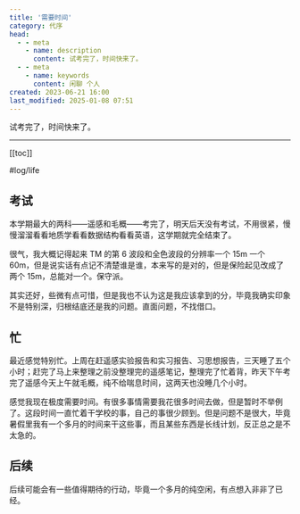 ```yaml
---
title: '需要时间'
category: 代序
head:
  - - meta
    - name: description
      content: 试考完了，时间快来了。
  - - meta
    - name: keywords
      content: 闲聊 个人
created: 2023-06-21 16:00
last_modified: 2025-01-08 07:51
---
```


试考完了，时间快来了。

---

[[toc]]

#log/life

## 考试

本学期最大的两科——遥感和毛概——考完了，明天后天没有考试，不用很紧，慢慢溜溜看看地质学看看数据结构看看英语，这学期就完全结束了。

很气，我大概记得起来 TM 的第 6 波段和全色波段的分辨率一个 15m 一个 60m，但是说实话有点记不清楚谁是谁，本来写的是对的，但是保险起见改成了两个 15m，总能对一个。保守派。

其实还好，些微有点可惜，但是我也不认为这是我应该拿到的分，毕竟我确实印象不是特别深，归根结底还是我的问题。直面问题，不找借口。

## 忙

最近感觉特别忙。上周在赶遥感实验报告和实习报告、习思想报告，三天睡了五个小时；赶完了马上来整理之前没整理完的遥感笔记，整理完了忙着背，昨天下午考完了遥感今天上午就毛概，纯不给喘息时间，这两天也没睡几个小时。

感觉我现在极度需要时间。有很多事情需要我花很多时间去做，但是暂时不举例了。这段时间一直忙着干学校的事，自己的事很少顾到。但是问题不是很大，毕竟暑假里我有一个多月的时间来干这些事，而且某些东西是长线计划，反正总之是不太急的。

## 后续

后续可能会有一些值得期待的行动，毕竟一个多月的纯空闲，有点想入非非了已经。
